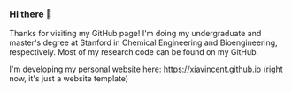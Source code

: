### Hi there 👋
Thanks for visiting my GitHub page! I'm doing my undergraduate and master's degree at Stanford in Chemical Engineering and Bioengineering, respectively. Most of my research code can be found on my GitHub.

I'm developing my personal website here: https://xiavincent.github.io (right now, it's just a website template)



<!--
**xiavincent/xiavincent** is a ✨ _special_ ✨ repository because its `README.md` (this file) appears on your GitHub profile.

Here are some ideas to get you started:

- 🔭 I’m currently working on ...
- 🌱 I’m currently learning ...
- 👯 I’m looking to collaborate on ...
- 🤔 I’m looking for help with ...
- 💬 Ask me about ...
- 📫 How to reach me: ...
- 😄 Pronouns: ...
- ⚡ Fun fact: ...
-->
